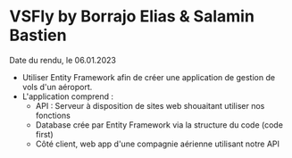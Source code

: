 # VSFly by Borrajo Elias & Salamin Bastien
Date du rendu, le 06.01.2023

* Utiliser Entity Framework afin de créer une application de gestion de vols d'un aéroport.
* L'application comprend : 
    - API : Serveur à disposition de sites web shouaitant utiliser nos fonctions
    - Database crée par Entity Framework via la structure du code (code first)
    - Côté client, web app d'une compagnie aérienne utilisant notre API
